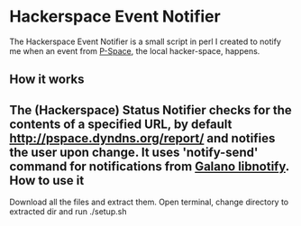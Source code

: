 Hackerspace Event Notifier
=============

The Hackerspace Event Notifier is a small script in perl I created to notify me when an event from [P-Space](http://p-space.gr/), the local hacker-space, happens.

How it works
-------
The (Hackerspace) Status Notifier checks for the contents of a specified **URL**, by default http://pspace.dyndns.org/report/ and notifies the user upon change. It uses 'notify-send' command for notifications from [Galano libnotify](http://www.galago-project.org/specs/notification/).
How to use it
-------
Download all the files and extract them. Open terminal, change directory to extracted dir and run ./setup.sh